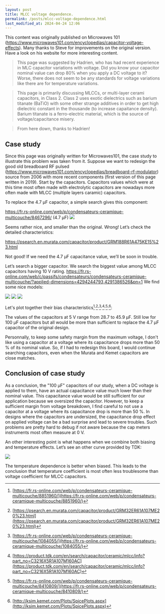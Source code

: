 ```yaml
---
layout: post
title: MLCC voltage dependence.
permalink: /posts/mlcc-voltage-dependence.html
last_modified_at: 2024-04-24 12:06
---
```


<script src="https://cdn.jsdelivr.net/npm/d3@7"></script>
<script src="https://cdn.plot.ly/plotly-2.31.1.min.js" charset="utf-8"></script>

<p class="begin-note">This content was originally published on Microwaves 101 (<a href="https://www.microwaves101.com/encyclopedias/capacitor-voltage-effects">https://www.microwaves101.com/encyclopedias/capacitor-voltage-effects</a>). Many thanks to Steve for improvements on the original version. Have a look on his website for more interesting content.</p>

> This page was suggested by Hadrien, who has had recent experience in MLC capacitor variations with voltage.  Did you know your capacitor nominal value can drop 80% when you apply a DC voltage to it?  Worse, there does not seem to be any standards for voltage variations like there are for temperature variations.

> This page is primarily discussing MLCCs, or multi-layer cerami capacitors, in Class 2.  Class 2 uses exotic dielectrics such as barium titanate (BaTiO) with some other strange additives in order to get high dielectric constant in the thousande (to increase capaitance density).  Barium titanate is a ferro-electric material, which is the source of voltage/capacitance misery.

> From here down,  thanks to Hadrien!

## Case study

Since this page was originally written for Microwaves101, the case study to illustrate this problem was taken from it. Suppose we want to redesign the good old breadboard RF pulsed (<a href="https://www.microwaves101.com/encyclopedias/breadboard-rf-modulator">https://www.microwaves101.com/encyclopedias/breadboard-rf-modulator</a>) source from 2006 with more recent components (first version of this page written in 2019). Start by the capacitors. Capacitors values which were at this time most often made with electrolytic capacitors are nowadays more often made with MLCC (multiple layers caramic) capacitors.

To replace the 4.7 µF capacitor, a simple search gives this component:

https://fr.rs-online.com/web/p/condensateurs-ceramique-multicouche/8467296/ (4.7 µF)
<img src="{{ '/posts/MLCC-voltage-dependence/radiospares-1.png' | relative_url }}">

Seems rather nice, and smaller than the original. Wrong! Let’s check the detailed characteristics:

<a href="https://psearch.en.murata.com/capacitor/product/GRM188R61A475KE15%23.html">https://psearch.en.murata.com/capacitor/product/GRM188R61A475KE15%23.html</a>

<div id="plot-1"></div>
<script>
	async function makeplot() {
        url = "{{ '/posts/MLCC-voltage-dependence/GRM188R61A475KE15.csv' | relative_url }}";
		const data = await d3.csv(url);
        var x = [], y = [];
        for (var i=0; i<data.length; i++) {
            row = data[i];
            x.push(row['volt']);
            y.push(row['cap']);
        }
        /* Plot */
        var traces = [
            {x: x, y: y, showlegend: false},
            {x: [5.0], y: [1.93655214281807], mode: 'markers', marker: {symbol: 'x', size: 10}, showlegend: false}
        ];
        var layout = {
            title: "GRM188R61A475KE15 DC bias characteristics",
            xaxis: {title: {text: "DC Voltage [V]"}},
            yaxis: {title: {text: "Capacitance [µF]"}, range: [0, 5]}
        };
        Plotly.newPlot('plot-1', traces, layout);
	};
    makeplot();
</script>

Not good! If we need the 4.7 µF capacitance value, we’ll be soon in trouble.

Let’s search a bigger capacitor. We search the biggest value among MLCC capacitors having 10 V rating.
https://fr.rs-online.com/web/c/passifs/condensateurs/condensateurs-ceramique-multicouche/?applied-dimensions=4294244793,4291386526&pn=1
We find some nice models:

<img src="{{ '/posts/MLCC-voltage-dependence/radiospares-2.png' | relative_url }}">
<img src="{{ '/posts/MLCC-voltage-dependence/radiospares-3.png' | relative_url }}">
<img src="{{ '/posts/MLCC-voltage-dependence/radiospares-4.png' | relative_url }}">

Let's plot together their bias characteristics[^3]<sup>,</sup>[^4]<sup>,</sup>[^5]<sup>,</sup>[^6]<sup>,</sup>[^7]<sup>,</sup>[^8]:

<div id="plot-2"></div>
<script>
	async function makeplot() {
        /* Helper function to get csv graph */
        async function get_trace(url, name) {
            const data = await d3.csv(url);
            var x = [], y = [];
            for (var i=0; i<data.length; i++) {
                row = data[i];
                x.push(row['volt']);
                y.push(row['cap']);
            }
            return {x: x, y:y, name:name, line:{shape: 'spline'}, mode:'lines'}
        }
        /* Plot */
        var traces = [
            await get_trace("{{ '/posts/MLCC-voltage-dependence/GRM32ER61A107ME20.csv' | relative_url }}", name="Murata GRM32ER61A107ME20"),
            {x: [5.0], y: [45.94741861], mode: 'markers', showlegend: false, marker: {symbol: 'x', size: 10}},
            await get_trace("{{ '/posts/MLCC-voltage-dependence/C3216X5R1A107M160AC.csv' | relative_url }}", name="TDK C3216X5R1A107M160AC"),
            {x: [5.0], y: [28.7599], mode: 'markers', showlegend: false, marker: {symbol: 'x', size: 10}},
            await get_trace("{{ '/posts/MLCC-voltage-dependence/C1210C107M8PACTU.csv' | relative_url }}", name="Kemet C1210C107M8PACTU"),
            {x: [5.0], y: [49.60000000], mode: 'markers', showlegend: false, marker: {symbol: 'x', size: 10}},
        ];
        var layout = {
            title: "Selected capacitors DC bias characteristics",
            xaxis: {title: {text: "DC Voltage [V]"}},
            yaxis: {title: {text: "Capacitance [µF]"}, range: [0, 105]}
        };
        Plotly.newPlot('plot-2', traces, layout);
	};
    makeplot();
</script>

The values of the capacitors at 5 V range from 28.7 to 45.9 µF. Still low for 100 µF capacitors but all would be more than sufficient to replace the 4.7 µF capacitor of the original design.

Personnally, to keep some safety margin from the maximum voltage, I don't like using a capacitor at a voltage where its capacitance drops more than 50 % of its nominal value. So, if I had to redesign this board, I would continue searching capacitors, even when the Murata and Kemet capacitors are close matches.

## Conclusion of case study

As a conclusion, the "100 µF" capacitors of our study, when a DC voltage is applied to them, have an actual capacitance value much lower than their nominal value. This capacitance value would be still sufficient for our application because we oversized the capacitor. However, to keep a sufficient margin from voltage breakdown, I find careful to not use a capacitor at a voltage where its capacitance drop is more than 50 %. In designs where the capacitors are undersized, the capacitance drop effect on applied voltage can be a bad surprise and lead to severe troubles. Such problems are pretty hard to debug if not aware because the cap meters instruments most often measure at 0 V.

An other interesting point is what happens when we combine both biasing and temperature effects. Let’s see an other curve provided by TDK:

<img src="{{ '/posts/MLCC-voltage-dependence/temperature.png' | relative_url }}">

The temperature dependence is better when biased. This leads to the conclusion that temperature coefficient is most often less troublesome than voltage coefficient for MLCC capacitors.

[^3]: [https://fr.rs-online.com/web/p/condensateurs-ceramique-multicouche/8851960/](https://fr.rs-online.com/web/p/condensateurs-ceramique-multicouche/8851960/)
[^4]: [https://psearch.en.murata.com/capacitor/product/GRM32ER61A107ME20%23.html](https://psearch.en.murata.com/capacitor/product/GRM32ER61A107ME20%23.html)
[^5]: [https://fr.rs-online.com/web/p/condensateurs-ceramique-multicouche/1084055/](https://fr.rs-online.com/web/p/condensateurs-ceramique-multicouche/1084055/)
[^6]: [https://product.tdk.com/en/search/capacitor/ceramic/mlcc/info?part_no=C3216X5R1A107M160AC](https://product.tdk.com/en/search/capacitor/ceramic/mlcc/info?part_no=C3216X5R1A107M160AC)
[^7]: [https://fr.rs-online.com/web/p/condensateurs-ceramique-multicouche/8410809/](https://fr.rs-online.com/web/p/condensateurs-ceramique-multicouche/8410809/)
[^8]: [http://ksim.kemet.com/Plots/SpicePlots.aspx](http://ksim.kemet.com/Plots/SpicePlots.aspx)
